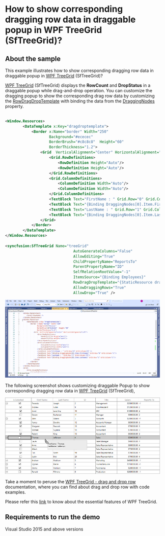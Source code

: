 # How to show corresponding dragging row data in draggable popup in WPF TreeGrid (SfTreeGrid)? 

## About the sample
This example illustrates how to show corresponding dragging row data in draggable popup in [WPF TreeGrid](https://www.syncfusion.com/wpf-controls/treegrid) (SfTreeGrid)? 

[WPF TreeGrid](https://www.syncfusion.com/wpf-controls/treegrid) (SfTreeGrid) displays the **RowCount** and **DropStatus** in a draggable popup while drag-and-drop operation. You can customize the dragging popup to show the corresponding drag row data by customizing the [RowDragDropTemplate](https://help.syncfusion.com/cr/wpf/Syncfusion.UI.Xaml.TreeGrid.SfTreeGrid.html#Syncfusion_UI_Xaml_TreeGrid_SfTreeGrid_RowDragDropTemplateProperty) with binding the data from the [DraggingNodes](https://help.syncfusion.com/cr/wpf/Syncfusion.UI.Xaml.TreeGrid.DragInfo.html#Syncfusion_UI_Xaml_TreeGrid_DragInfo_DraggingNodes) property. 

```XML

<Window.Resources>
        <DataTemplate x:Key="dragdroptemplate">
            <Border x:Name="border" Width="250"    
                    Background="#ececec"   
                    BorderBrush="#c8c8c8"  Height="60"  
                    BorderThickness="1.2">
                <Grid  VerticalAlignment="Center" HorizontalAlignment="Left">
                    <Grid.RowDefinitions>
                        <RowDefinition Height="Auto"/>
                        <RowDefinition Height="Auto"/>
                    </Grid.RowDefinitions>
                    <Grid.ColumnDefinitions>
                        <ColumnDefinition Width="Auto"/>
                        <ColumnDefinition Width="Auto"/>
                    </Grid.ColumnDefinitions>
                    <TextBlock Text="FirstName : " Grid.Row="0" Grid.Column="0" />
                    <TextBlock Text="{Binding DraggingNodes[0].Item.FirstName}" Grid.Row="0" Grid.Column="1"/>
                    <TextBlock Text="LastName : " Grid.Row="1" Grid.Column="0"/>
                    <TextBlock Text="{Binding DraggingNodes[0].Item.LastName}" Grid.Row="1" Grid.Column="1"/>
                </Grid>
            </Border>
        </DataTemplate>
</Window.Resources>

<syncfusion:SfTreeGrid Name="treeGrid"
                               AutoGenerateColumns="False"
                               AllowEditing="True"                               
                               ChildPropertyName="ReportsTo"
                               ParentPropertyName="ID"                               
                               SelfRelationRootValue="-1"
                               ItemsSource="{Binding Employees}"
                               RowDragDropTemplate="{StaticResource dragdroptemplate}"
                               AllowDraggingRows="True"
                               AllowDrop="True" />

```
![Customized draggable popup in SfTreeGrid](Customizedpopup.gif)

The following screenshot shows customizing draggable Popup to show corresponding dragging row data in [WPF TreeGrid](https://www.syncfusion.com/wpf-controls/treegrid) (SfTreeGrid),

![Customizing draggable Popup to show corresponding dragging row data in SfTreeGrid](Customizsedraggablepopup.png)

Take a moment to peruse the [WPF TreeGrid - drag and drop row](https://help.syncfusion.com/wpf/treegrid/interactive-features#drag-and-drop-row) documentation, where you can find about drag and drop row with code examples.

Please refer this [link](https://www.syncfusion.com/wpf-controls/treegrid) to know about the essential features of WPF TreeGrid.

## Requirements to run the demo
Visual Studio 2015 and above versions
